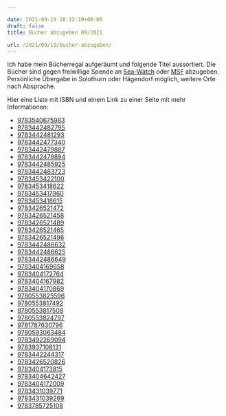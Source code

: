 ```yaml
---

date: 2021-09-19 18:12:19+00:00
draft: false
title: Bücher abzugeben 09/2021

url: /2021/09/19/bucher-abzugeben/
---
```


Ich habe mein Bücherregal aufgeräumt und folgende Titel aussortiert. Die Bücher
sind gegen freiwillige Spende an [Sea-Watch](https://sea-watch.org) oder
[MSF](https://www.msf.ch/) abzugeben. Persönliche Übergabe in Solothurn oder
Hägendorf möglich, weitere Orte nach Absprache.

Hier eine Liste mit ISBN und einem Link zu einer Seite mit mehr Informationen:
<!--more-->

- [9783540675983](https://www.reuffel.de/detail/ISBN-9783540675983)
- [9783442482795](https://www.reuffel.de/detail/ISBN-9783442482795)
- [9783442481293](https://www.reuffel.de/detail/ISBN-9783442481293)
- [9783442477340](https://www.reuffel.de/detail/ISBN-9783442477340)
- [9783442479887](https://www.reuffel.de/detail/ISBN-9783442479887)
- [9783442479894](https://www.reuffel.de/detail/ISBN-9783442479894)
- [9783442485925](https://www.reuffel.de/detail/ISBN-9783442485925)
- [9783442483723](https://www.reuffel.de/detail/ISBN-9783442483723)
- [9783453422100](https://www.reuffel.de/detail/ISBN-9783453422100)
- [9783453418622](https://www.reuffel.de/detail/ISBN-9783453418622)
- [9783453417960](https://www.reuffel.de/detail/ISBN-9783453417960)
- [9783453418615](https://www.reuffel.de/detail/ISBN-9783453418615)
- [9783426521472](https://www.reuffel.de/detail/ISBN-9783426521472)
- [9783426521458](https://www.reuffel.de/detail/ISBN-9783426521458)
- [9783426521489](https://www.reuffel.de/detail/ISBN-9783426521489)
- [9783426521465](https://www.reuffel.de/detail/ISBN-9783426521465)
- [9783426521496](https://www.reuffel.de/detail/ISBN-9783426521496)
- [9783442486632](https://www.reuffel.de/detail/ISBN-9783442486632)
- [9783442486625](https://www.reuffel.de/detail/ISBN-9783442486625)
- [9783442486649](https://www.reuffel.de/detail/ISBN-9783442486649)
- [9783404169658](https://www.reuffel.de/detail/ISBN-9783404169658)
- [9783404172764](https://www.reuffel.de/detail/ISBN-9783404172764)
- [9783404167982](https://www.reuffel.de/detail/ISBN-9783404167982)
- [9783404170869](https://www.reuffel.de/detail/ISBN-9783404170869)
- [9780553825596](https://www.reuffel.de/detail/ISBN-9780553825596)
- [9780553817492](https://www.reuffel.de/detail/ISBN-9780553817492)
- [9780553817508](https://www.reuffel.de/detail/ISBN-9780553817508)
- [9780553824797](https://www.reuffel.de/detail/ISBN-9780553824797)
- [9781787630796](https://www.reuffel.de/detail/ISBN-9781787630796)
- [9780593063484](https://www.reuffel.de/detail/ISBN-9780593063484)
- [9783492269094](https://www.reuffel.de/detail/ISBN-9783492269094)
- [9783937108131](https://www.yuchhandel.de/buch/Der-Heros-von-Phaistos-9783937108131)
- [9783442244317](https://www.buchfreund.de/de/d/e/9783442244317/moskito-fantasy-roman?bookId=93097058)
- [9783426520826](https://www.reuffel.de/detail/ISBN-9783426520826)
- [9783404173815](https://www.reuffel.de/detail/ISBN-9783404173815)
- [9783404642427](https://www.reuffel.de/detail/ISBN-9783404642427)
- [9783404172009](https://www.reuffel.de/detail/ISBN-9783404172009)
- [9783431039771](https://www.reuffel.de/detail/ISBN-9783431039771)
- [9783431039269](https://www.reuffel.de/detail/ISBN-9783431039269)
- [9783785725108](https://www.reuffel.de/detail/ISBN-9783785725108)
